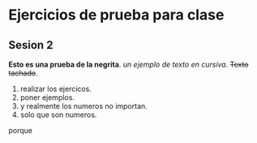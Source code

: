 # Ejercicios de prueba para clase
## Sesion 2
**Esto es una prueba de la negrita**.
_un ejemplo de texto en cursiva_.
~~Texto tachado~~.

1. realizar los ejercicos.
2. poner ejemplos.
1. y realmente los numeros no importan.
3. solo que son numeros.

porque
